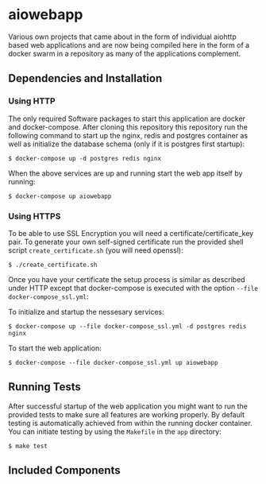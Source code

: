 # aiowebapp

Various own projects that came about in the form of individual aiohttp based web applications and are now being compiled here in the form of a docker swarm in a repository as many of the applications complement.

## Dependencies and Installation

### Using HTTP

The only required Software packages to start this application are docker and docker-compose. After cloning this repository  this repository run the following command to start up the nginx, redis and postgres container as well as initialize the database schema (only if it is postgres first startup):

```
$ docker-compose up -d postgres redis nginx
```

When the above services are up and running start the web app itself by running:

```
$ docker-compose up aiowebapp
```

### Using HTTPS

To be able to use SSL Encryption you will need a certificate/certificate_key pair. To generate your own self-signed certificate run the provided shell script ```create_certificate.sh``` (you will need openssl):

```
$ ./create_certificate.sh
```

Once you have your certificate the setup process is similar as described under HTTP except that docker-compose is executed with the option ```--file docker-compose_ssl.yml```:

To initialize and startup the nessesary services:
```
$ docker-compose up --file docker-compose_ssl.yml -d postgres redis nginx
```

To start the web application:

```
$ docker-compose --file docker-compose_ssl.yml up aiowebapp
```

## Running Tests

After successful startup of the web application you might want to run the provided tests to make sure all features are working properly. By default testing is automatically achieved from within the running docker container. You can initiate testing by using the ```Makefile``` in the ```app``` directory:

```
$ make test
```



## Included Components


